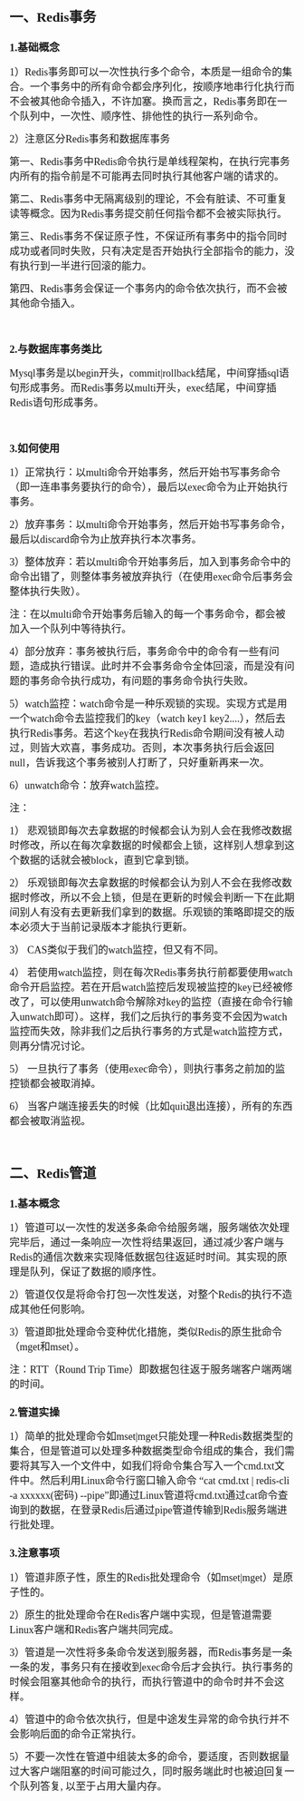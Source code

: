 <h2><span style="font-family: 黑体, 'Heiti SC'; font-size: 18pt;"><strong>一、Redis事务</strong></span></h2>
<h3><strong><span style="font-family: 黑体, 'Heiti SC'; font-size: 14pt;">1.基础概念</span></strong></h3>
<p><span style="font-family: 宋体, 'Songti SC'; font-size: 18px;">1）Redis事务即可以一次性执行多个命令，本质是一组命令的集合。一个事务中的所有命令都会序列化，按顺序地串行化执行而不会被其他命令插入，不许加塞。换而言之，Redis事务即在一个队列中，一次性、顺序性、排他性的执行一系列命令。</span></p>
<p><span style="font-family: 宋体, 'Songti SC'; font-size: 18px;">2）注意区分Redis事务和数据库事务</span></p>
<p><span style="font-family: 宋体, 'Songti SC'; font-size: 18px;">第一、Redis事务中Redis命令执行是单线程架构，在执行完事务内所有的指令前是不可能再去同时执行其他客户端的请求的。</span></p>
<p><span style="font-family: 宋体, 'Songti SC'; font-size: 18px;">第二、Redis事务中无隔离级别的理论，不会有脏读、不可重复读等概念。因为Redis事务提交前任何指令都不会被实际执行。</span></p>
<p><span style="font-family: 宋体, 'Songti SC'; font-size: 18px;">第三、Redis事务不保证原子性，不保证所有事务中的指令同时成功或者同时失败，只有决定是否开始执行全部指令的能力，没有执行到一半进行回滚的能力。</span></p>
<p><span style="font-family: 宋体, 'Songti SC'; font-size: 18px;">第四、Redis事务会保证一个事务内的命令依次执行，而不会被其他命令插入。</span></p>
<p>&nbsp;</p>
<h3><span style="font-size: 14pt;"><strong><span style="font-family: 黑体, 'Heiti SC';">2.与数据库事务类比</span></strong></span></h3>
<p><span style="font-size: 18px; font-family: 宋体, 'Songti SC';">Mysql事务是以begin开头，commit|rollback结尾，中间穿插sql语句形成事务。而Redis事务以multi开头，exec结尾，中间穿插Redis语句形成事务。</span></p>
<p>&nbsp;</p>
<h3><strong><span style="font-family: 黑体, 'Heiti SC'; font-size: 14pt;">3.如何使用</span></strong></h3>
<p><span style="font-family: 宋体, 'Songti SC'; font-size: 18px;">1）正常执行：以multi命令开始事务，然后开始书写事务命令（即一连串事务要执行的命令），最后以exec命令为止开始执行事务。</span></p>
<p><span style="font-family: 宋体, 'Songti SC'; font-size: 18px;">2）放弃事务：以multi命令开始事务，然后开始书写事务命令，最后以discard命令为止放弃执行本次事务。</span></p>
<p><span style="font-family: 宋体, 'Songti SC'; font-size: 18px;">3）整体放弃：若以multi命令开始事务后，加入到事务命令中的命令出错了，则整体事务被放弃执行（在使用exec命令后事务会整体执行失败）。</span></p>
<p><span style="font-family: 宋体, 'Songti SC'; font-size: 18px;">注：在以multi命令开始事务后输入的每一个事务命令，都会被加入一个队列中等待执行。</span></p>
<p><span style="font-family: 宋体, 'Songti SC'; font-size: 18px;">4）部分放弃：事务被执行后，事务命令中的命令有一些有问题，造成执行错误。此时并不会事务命令全体回滚，而是没有问题的事务命令执行成功，有问题的事务命令执行失败。</span></p>
<p><span style="font-family: 宋体, 'Songti SC'; font-size: 18px;">5）watch监控：watch命令是一种乐观锁的实现。实现方式是用一个watch命令去监控我们的key（watch key1 key2....），然后去执行Redis事务。若这个key在我执行Redis命令期间没有被人动过，则皆大欢喜，事务成功。否则，本次事务执行后会返回null，告诉我这个事务被别人打断了，只好重新再来一次。</span></p>
<p><span style="font-family: 宋体, 'Songti SC'; font-size: 18px;">6）unwatch命令：放弃watch监控。</span></p>
<p><span style="font-family: 宋体, 'Songti SC'; font-size: 18px;">注：</span></p>
<p><span style="font-family: 宋体, 'Songti SC'; font-size: 18px;">1） 悲观锁即每次去拿数据的时候都会认为别人会在我修改数据时修改，所以在每次拿数据的时候都会上锁，这样别人想拿到这个数据的话就会被block，直到它拿到锁。</span></p>
<p><span style="font-family: 宋体, 'Songti SC'; font-size: 18px;">2） 乐观锁即每次去拿数据的时候都会认为别人不会在我修改数据时修改，所以不会上锁，但是在更新的时候会判断一下在此期间别人有没有去更新我们拿到的数据。乐观锁的策略即提交的版本必须大于当前记录版本才能执行更新。</span></p>
<p><span style="font-family: 宋体, 'Songti SC'; font-size: 18px;">3） CAS类似于我们的watch监控，但又有不同。</span></p>
<p><span style="font-family: 宋体, 'Songti SC'; font-size: 18px;">4） 若使用watch监控，则在每次Redis事务执行前都要使用watch命令开启监控。若在开启watch监控后发现被监控的key已经被修改了，可以使用unwatch命令解除对key的监控（直接在命令行输入unwatch即可）。这样，我们之后执行的事务变不会因为watch监控而失效，除非我们之后执行事务的方式是watch监控方式，则再分情况讨论。</span></p>
<p><span style="font-family: 宋体, 'Songti SC'; font-size: 18px;">5） 一旦执行了事务（使用exec命令），则执行事务之前加的监控锁都会被取消掉。</span></p>
<p><span style="font-family: 宋体, 'Songti SC'; font-size: 18px;">6） 当客户端连接丢失的时候（比如quit退出连接），所有的东西都会被取消监视。</span></p>
<p>&nbsp;</p>
<h2><strong><span style="font-family: 黑体, 'Heiti SC'; font-size: 18pt;">二、Redis管道</span></strong></h2>
<h3><span style="font-size: 14pt;"><strong><span style="font-family: 黑体, 'Heiti SC';">1.基本概念</span></strong></span></h3>
<p><span style="font-family: 宋体, 'Songti SC'; font-size: 18px;">1）管道可以一次性的发送多条命令给服务端，服务端依次处理完毕后，通过一条响应一次性将结果返回，通过减少客户端与Redis的通信次数来实现降低数据包往返延时时间。其实现的原理是队列，保证了数据的顺序性。</span></p>
<p><span style="font-family: 宋体, 'Songti SC'; font-size: 18px;">2）管道仅仅是将命令打包一次性发送，对整个Redis的执行不造成其他任何影响。</span></p>
<p><span style="font-family: 宋体, 'Songti SC'; font-size: 18px;">3）管道即批处理命令变种优化措施，类似Redis的原生批命令（mget和mset）。</span></p>
<p><span style="font-family: 宋体, 'Songti SC'; font-size: 18px;">注：RTT（Round Trip Time）即数据包往返于服务端客户端两端的时间。</span></p>
<h3><span style="font-family: 黑体, 'Heiti SC'; font-size: 14pt;">2.管道实操</span></h3>
<p><span style="font-family: 宋体, 'Songti SC'; font-size: 18px;">1）简单的批处理命令如mset|mget只能处理一种Redis数据类型的集合，但是管道可以处理多种数据类型命令组成的集合，我们需要将其写入一个文件中，如我们将命令集合写入一个cmd.txt文件中。然后利用Linux命令行窗口输入命令 &ldquo;cat cmd.txt | redis-cli -a xxxxxx(密码) --pipe&rdquo;即通过Linux管道将cmd.txt通过cat命令查询到的数据，在登录Redis后通过pipe管道传输到Redis服务端进行批处理。</span></p>
<h3><span style="font-family: 黑体, 'Heiti SC'; font-size: 14pt;">3.注意事项</span></h3>
<p><span style="font-family: 宋体, 'Songti SC'; font-size: 18px;">1）管道非原子性，原生的Redis批处理命令（如mset|mget）是原子性的。</span></p>
<p><span style="font-family: 宋体, 'Songti SC'; font-size: 18px;">2）原生的批处理命令在Redis客户端中实现，但是管道需要Linux客户端和Redis客户端共同完成。</span></p>
<p><span style="font-family: 宋体, 'Songti SC'; font-size: 18px;">3）管道是一次性将多条命令发送到服务器，而Redis事务是一条一条的发，事务只有在接收到exec命令后才会执行。执行事务的时候会阻塞其他命令的执行，而执行管道中的命令时并不会这样。</span></p>
<p><span style="font-family: 宋体, 'Songti SC'; font-size: 18px;">4）管道中的命令依次执行，但是中途发生异常的命令执行并不会影响后面的命令正常执行。</span></p>
<p><span style="font-family: 宋体, 'Songti SC'; font-size: 18px;">5）不要一次性在管道中组装太多的命令，要适度，否则数据量过大客户端阻塞的时间可能过久，同时服务端此时也被迫回复一个队列答复, 以至于占用大量内存。</span></p>